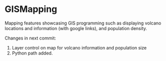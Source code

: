 # GISMapping
Mapping features showcasing GIS programming such as displaying volcano locations and information (with google links), and population density.  

Changes in next commit:
  1. Layer control on map for volcano information and population size
  2. Python path added.
